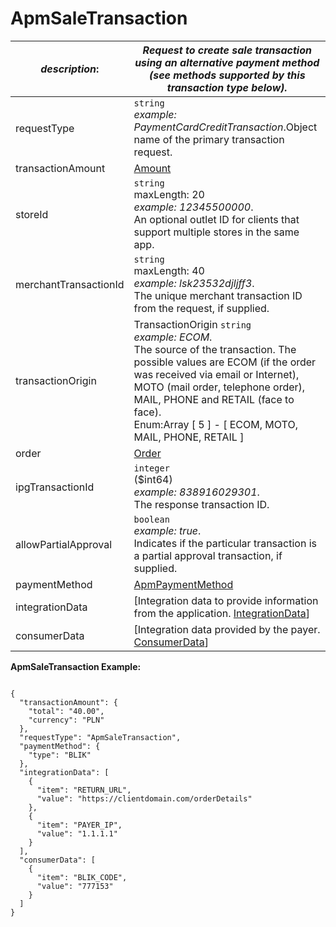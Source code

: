 
# ApmSaleTransaction

| *description*:   | *Request to create sale transaction using an alternative payment method (see methods supported by this transaction type below).*|
|----|----|
| requestType |    ``` string ```   <br/> *example:   PaymentCardCreditTransaction*.Object name of the primary transaction request.|
| transactionAmount | [Amount](?path=docs/schemas-md/Amount.md)|
| storeId |    ``` string ```   <br/> maxLength: 20  <br/> *example: 12345500000*. <br/>  An optional outlet ID for clients that support multiple stores in the same app.|
| merchantTransactionId |    ``` string ```   <br/> maxLength: 40  <br/> *example: lsk23532djljff3*. <br/>  The unique merchant transaction ID from the request, if supplied.|
| transactionOrigin |  TransactionOrigin  ``` string ```  <br/>  *example: ECOM*. <br/> The source of the transaction. The possible values are ECOM (if the order was received via email or Internet), MOTO (mail order, telephone order), MAIL, PHONE and RETAIL (face to face). <br/>  Enum:Array [ 5 ] - [ ECOM, MOTO, MAIL, PHONE, RETAIL ]|
| order | [Order](?path=docs/schemas-md/Order.md)|
| ipgTransactionId |    ``` integer ```  <br/> ($int64)  <br/>  *example: 838916029301*.  <br/> The response transaction ID.|
| allowPartialApproval |    ``` boolean ```   <br/> *example: true*. <br/>  Indicates if the particular transaction is a partial approval transaction, if supplied.|
| paymentMethod |  [ApmPaymentMethod](?path=docs/schemas-md/ApmPaymentMethod.md)|
| integrationData | [Integration data to provide information from the application. [IntegrationData](?path=docs/schemas-md/IntegrationData.md)]|
| consumerData | [Integration data provided by the payer. [ConsumerData](?path=docs/schemas-md/ConsumerData.md)]|     

**ApmSaleTransaction Example:**

```{r}

{
  "transactionAmount": {
    "total": "40.00",
    "currency": "PLN"
  },
  "requestType": "ApmSaleTransaction",
  "paymentMethod": {
    "type": "BLIK"
  },
  "integrationData": [
    {
      "item": "RETURN_URL",
      "value": "https://clientdomain.com/orderDetails"
    },
    {
      "item": "PAYER_IP",
      "value": "1.1.1.1"
    }
  ],
  "consumerData": [
    {
      "item": "BLIK_CODE",
      "value": "777153"
    }
  ]
}
```



   


